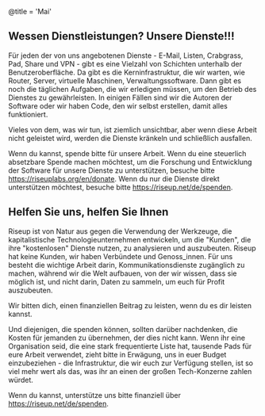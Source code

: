 @title = 'Mai'


Wessen Dienstleistungen? Unsere Dienste!!!
-------------------------------------------
Für jeden der von uns angebotenen Dienste - E-Mail, Listen, Crabgrass, Pad, Share und VPN - gibt es eine Vielzahl von Schichten unterhalb der Benutzeroberfläche. Da gibt es die Kerninfrastruktur, die wir warten, wie Router, Server, virtuelle Maschinen, Verwaltungssoftware. Dann gibt es noch die täglichen Aufgaben, die wir erledigen müssen, um den Betrieb des Dienstes zu gewährleisten. In einigen Fällen sind wir die Autoren der Software oder wir haben Code, den wir selbst erstellen, damit alles funktioniert.

Vieles von dem, was wir tun, ist ziemlich unsichtbar, aber wenn diese Arbeit nicht geleistet wird, werden die Dienste kränkeln und schließlich ausfallen.

Wenn du kannst, spende bitte für unsere Arbeit. Wenn du eine steuerlich absetzbare Spende machen möchtest, um die Forschung und Entwicklung der Software für unsere Dienste zu unterstützen, besuche bitte https://riseuplabs.org/en/donate.  Wenn du nur die Dienste direkt unterstützen möchtest, besuche bitte https://riseup.net/de/spenden.


Helfen Sie uns, helfen Sie Ihnen
-------------------------------------------

Riseup ist von Natur aus gegen die Verwendung der Werkzeuge, die kapitalistische Technologieunternehmen entwickeln, um die "Kunden", die ihre "kostenlosen" Dienste nutzen, zu analysieren und auszubeuten. Riseup hat keine Kunden, wir haben Verbündete und Genoss_innen. Für uns besteht die wichtige Arbeit darin, Kommunikationsdienste zugänglich zu machen, während wir die Welt aufbauen, von der wir wissen, dass sie möglich ist, und nicht darin, Daten zu sammeln, um euch für Profit auszubeuten. 

Wir bitten dich, einen finanziellen Beitrag zu leisten, wenn du es dir leisten kannst.

Und diejenigen, die spenden können, sollten darüber nachdenken, die Kosten für jemanden zu übernehmen, der dies nicht kann. Wenn ihr eine Organisation seid, die eine stark frequentierte Liste hat, tausende Pads für eure Arbeit verwendet, zieht bitte in Erwägung, uns in euer Budget einzubeziehen - die Infrastruktur, die wir euch zur Verfügung stellen, ist so viel mehr wert als das, was ihr an einen der großen Tech-Konzerne zahlen würdet. 

Wenn du kannst, unterstütze uns bitte finanziell über https://riseup.net/de/spenden.
